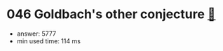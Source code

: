 046 Goldbach's other conjecture [:link:](http://projecteuler.net/problem=46)  
========================

- answer: 5777 
- min used time: 114 ms

